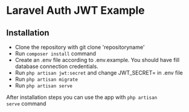 # Laravel Auth JWT Example
## Installation
- Clone the repository with git clone 'repositoryname'
- Run `composer install` command
- Create an .env file according to .env.example. You should have fill database connection credentials.
- Run `php artisan jwt:secret` and change JWT_SECRET= in .env file
- Run `php artisan migrate`
- Run `php artisan serve`


After installation steps you can use the app with `php artisan serve` command